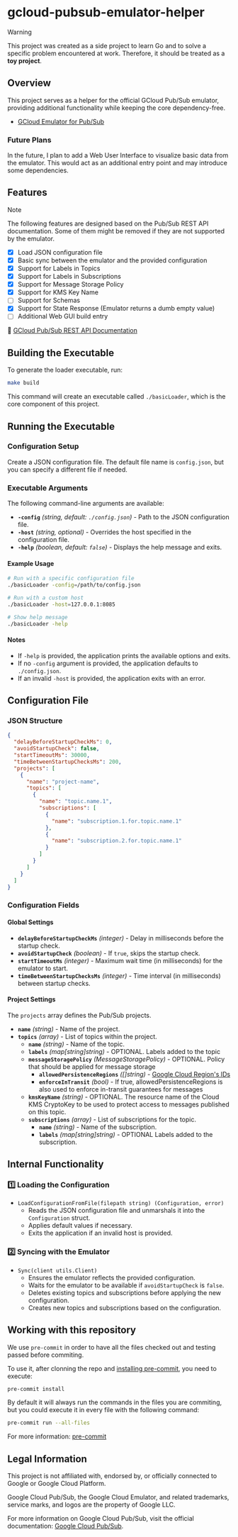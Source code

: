 # gcloud-pubsub-emulator-helper

> [!WARNING]
> This project was created as a side project to learn Go and to solve a specific problem encountered at work. Therefore, it should be treated as a **toy project**.

## Overview
This project serves as a helper for the official GCloud Pub/Sub emulator, providing additional functionality while keeping the core dependency-free.

- [GCloud Emulator for Pub/Sub](https://cloud.google.com/pubsub/docs/emulator)

### Future Plans
In the future, I plan to add a Web User Interface to visualize basic data from the emulator. This would act as an additional entry point and may introduce some dependencies.

## Features

> [!NOTE]
> The following features are designed based on the Pub/Sub REST API documentation. Some of them might be removed if they are not supported by the emulator.

- [X] Load JSON configuration file
- [X] Basic sync between the emulator and the provided configuration
- [X] Support for Labels in Topics
- [X] Support for Labels in Subscriptions
- [X] Support for Message Storage Policy
- [X] Support for KMS Key Name
- [ ] Support for Schemas
- [X] Support for State Response (Emulator returns a dumb empty value)
- [ ] Additional Web GUI build entry

🔗 [GCloud Pub/Sub REST API Documentation](https://cloud.google.com/pubsub/docs/reference/rest)

## Building the Executable
To generate the loader executable, run:

```bash
make build
```

This command will create an executable called `./basicLoader`, which is the core component of this project.

## Running the Executable

### Configuration Setup
Create a JSON configuration file. The default file name is `config.json`, but you can specify a different file if needed.

### Executable Arguments
The following command-line arguments are available:

- **`-config`** *(string, default: `./config.json`)* - Path to the JSON configuration file.
- **`-host`** *(string, optional)* - Overrides the host specified in the configuration file.
- **`-help`** *(boolean, default: `false`)* - Displays the help message and exits.

#### Example Usage
```sh
# Run with a specific configuration file
./basicLoader -config=/path/to/config.json

# Run with a custom host
./basicLoader -host=127.0.0.1:8085

# Show help message
./basicLoader -help
```

#### Notes
- If `-help` is provided, the application prints the available options and exits.
- If no `-config` argument is provided, the application defaults to `./config.json`.
- If an invalid `-host` is provided, the application exits with an error.

## Configuration File

### JSON Structure
```json
{
  "delayBeforeStartupCheckMs": 0,
  "avoidStartupCheck": false,
  "startTimeoutMs": 30000,
  "timeBetweenStartupChecksMs": 200,
  "projects": [
    {
      "name": "project-name",
      "topics": [
        {
          "name": "topic.name.1",
          "subscriptions": [
            {
              "name": "subscription.1.for.topic.name.1"
            },
            {
              "name": "subscription.2.for.topic.name.1"
            }
          ]
        }
      ]
    }
  ]
}
```

### Configuration Fields

#### Global Settings
- **`delayBeforeStartupCheckMs`** *(integer)* - Delay in milliseconds before the startup check.
- **`avoidStartupCheck`** *(boolean)* - If `true`, skips the startup check.
- **`startTimeoutMs`** *(integer)* - Maximum wait time (in milliseconds) for the emulator to start.
- **`timeBetweenStartupChecksMs`** *(integer)* - Time interval (in milliseconds) between startup checks.

#### Project Settings
The `projects` array defines the Pub/Sub projects.

- **`name`** *(string)* - Name of the project.
- **`topics`** *(array)* - List of topics within the project.
  - **`name`** *(string)* - Name of the topic.
  - **`labels`** *(map[string]string)* - OPTIONAL. Labels added to the topic
  - **`messageStoragePolicy`** *(MessageStoragePolicy)* - OPTIONAL. Policy that should be applied for message storage
    - **`allowedPersistenceRegions`** *([]string)* - [Google Cloud Region's IDs](https://cloud.google.com/about/locations)
    - **`enforceInTransit`** *(bool)* - If true, allowedPersistenceRegions is also used to enforce in-transit guarantees for messages
  - **`kmsKeyName`** *(string)* - OPTIONAL. The resource name of the Cloud KMS CryptoKey to be used to protect access to messages published on this topic.
  - **`subscriptions`** *(array)* - List of subscriptions for the topic.
    - **`name`** *(string)* - Name of the subscription.
    - **`labels`** *(map[string]string)* - OPTIONAL Labels added to the subscription.

## Internal Functionality

### 1️⃣ Loading the Configuration
- `LoadConfigurationFromFile(filepath string) (Configuration, error)`
  - Reads the JSON configuration file and unmarshals it into the `Configuration` struct.
  - Applies default values if necessary.
  - Exits the application if an invalid host is provided.

### 2️⃣ Syncing with the Emulator
- `Sync(client utils.Client)`
  - Ensures the emulator reflects the provided configuration.
  - Waits for the emulator to be available if `avoidStartupCheck` is `false`.
  - Deletes existing topics and subscriptions before applying the new configuration.
  - Creates new topics and subscriptions based on the configuration.

## Working with this repository
We use `pre-commit` in order to have all the files checked out and testing
passed before commiting.

To use it, after clonning the repo and [installing pre-commit](https://pre-commit.com/#install), you need to execute:
```bash
pre-commit install
```

By default it will always run the commands in the files you are commiting, but
you could execute it in every file with the following command:
```bash
pre-commit run --all-files
```

For more information: [pre-commit](https://pre-commit.com/)

## Legal Information

This project is not affiliated with, endorsed by, or officially connected to Google or Google Cloud Platform.

Google Cloud Pub/Sub, the Google Cloud Emulator, and related trademarks, service marks, and logos are the property of Google LLC.

For more information on Google Cloud Pub/Sub, visit the official documentation: [Google Cloud Pub/Sub](https://cloud.google.com/pubsub).
